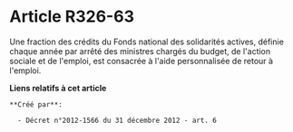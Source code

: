 # Article R326-63

Une fraction des crédits du Fonds national des solidarités actives, définie chaque année par arrêté des ministres chargés du
budget, de l'action sociale et de l'emploi, est consacrée à l'aide personnalisée de retour à l'emploi.

**Liens relatifs à cet article**

	**Créé par**:

	  - Décret n°2012-1566 du 31 décembre 2012 - art. 6

